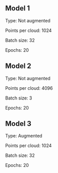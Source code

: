## Model 1

Type: Not augmented

Points per cloud: 1024

Batch size: 32

Epochs: 20

## Model 2

Type: Not augmented

Points per cloud: 4096

Batch size: 3

Epochs: 20

## Model 3

Type: Augmented

Points per cloud: 1024

Batch size: 32

Epochs: 20
